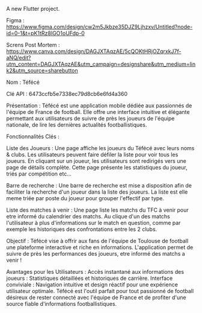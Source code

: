 
A new Flutter project.

Figma : https://www.figma.com/design/cw2m5Jkbze35DJZ9Ljhzxv/Untitled?node-id=0-1&t=pK1tRz8IGO1oUFdp-0 

Screns Post Mortem : https://www.canva.com/design/DAGJXTAqzAE/5cQOKtHRjOZqrxkJ7f-aNQ/edit?utm_content=DAGJXTAqzAE&utm_campaign=designshare&utm_medium=link2&utm_source=sharebutton

Nom : Téfécé

Clé API : 6473ccfb5e7338ec79d8cb6e6fd4a360

Présentation : Téfécé est une application mobile dédiée aux passionnés de l'équipe de France de football. Elle offre une interface intuitive et élégante permettant aux utilisateurs de suivre de près les joueurs de l'équipe nationale, de lire les dernières actualités footballistiques.

Fonctionnalités Clés :

Liste des Joueurs : Une page affiche les joueurs du Téfécé avec leurs noms & clubs. Les utilisateurs peuvent faire défiler la liste pour voir tous les joueurs. En cliquant sur un joueur, les utilisateurs sont redirigés vers une page de détails complète. Cette page présente les statistiques du joueur, triés par compétition etc... 

Barre de recherche : Une barre de recherche est mise a disposition afin de faciliter la recherche d'un joueur dans la liste des joueurs. La liste est elle meme triée par poste du joueur pour grouper l'effectif par type.

Liste des matches à venir : Une page liste les matchs du TFC à venir pour etre informé du calendrier des matchs. Au clique d'un des matchs l'utilisateur à plus d'informations sur le match en question, comme par exemple les historiques des confrontations entre les 2 clubs.

Objectif : Téfécé vise à offrir aux fans de l'équipe de Toulouse de football une plateforme interactive et riche en informations. L'application permet de suivre de près les performances des joueurs, etre informé des matchs a venir !

Avantages pour les Utilisateurs : Accès instantané aux informations des joueurs : Statistiques détaillées et historiques de carrière. Interface conviviale : Navigation intuitive et design réactif pour une expérience utilisateur optimale. Téfécé est l'outil parfait pour tout passionné de football désireux de rester connecté avec l'équipe de France et de profiter d'une source fiable d'informations footballistiques.


